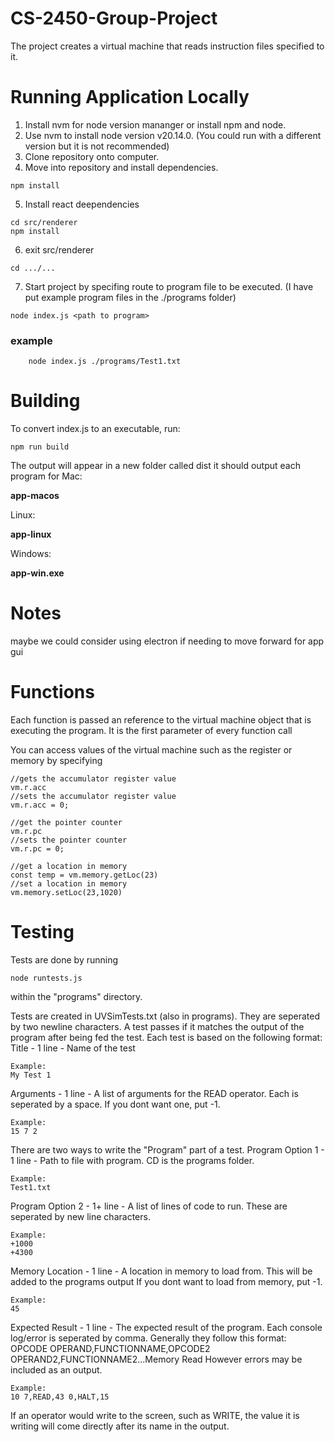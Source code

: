 # CS-2450-Group-Project

The project creates a virtual machine that reads instruction files specified to it.

# Running Application Locally

1. Install nvm for node version mananger or install npm and node.
2. Use nvm to install node version v20.14.0. (You could run with a different version but it is not recommended)
3. Clone repository onto computer.
4. Move into repository and install dependencies.

```
npm install
```

5. Install react deependencies

```
cd src/renderer
npm install
```

6. exit src/renderer

```
cd .../...
```

7. Start project by specifing route to program file to be executed. (I have put example program files in the ./programs folder)

```
node index.js <path to program>
```

### example

```
    node index.js ./programs/Test1.txt
```

# Building

To convert index.js to an executable, run:

```
npm run build
```

The output will appear in a new folder called dist it should output each program for Mac:

**app-macos**

Linux:

**app-linux**

Windows:

**app-win.exe**

# Notes

maybe we could consider using electron if needing to move forward for app gui

# Functions

Each function is passed an reference to the virtual machine object that is executing the program.
It is the first parameter of every function call

You can access values of the virtual machine such as the register or memory by specifying

```
//gets the accumulator register value
vm.r.acc
//sets the accumulator register value
vm.r.acc = 0;

//get the pointer counter
vm.r.pc
//sets the pointer counter
vm.r.pc = 0;

//get a location in memory
const temp = vm.memory.getLoc(23)
//set a location in memory
vm.memory.setLoc(23,1020)
```

# Testing

Tests are done by running

```
node runtests.js
```

within the "programs" directory.

Tests are created in UVSimTests.txt (also in programs). They are seperated by two newline characters.
A test passes if it matches the output of the program after being fed the test.
Each test is based on the following format:
Title - 1 line - Name of the test

```
Example:
My Test 1
```

Arguments - 1 line - A list of arguments for the READ operator.
Each is seperated by a space. If you dont want one, put -1.

```
Example:
15 7 2
```

There are two ways to write the "Program" part of a test.
Program Option 1 - 1 line - Path to file with program. CD is the programs folder.

```
Example:
Test1.txt
```

Program Option 2 - 1+ line - A list of lines of code to run. These are seperated by new line characters.

```
Example:
+1000
+4300
```

Memory Location - 1 line - A location in memory to load from. This will be added to the programs output
If you dont want to load from memory, put -1.

```
Example:
45
```

Expected Result - 1 line - The expected result of the program. Each console log/error is seperated by comma.
Generally they follow this format:
OPCODE OPERAND,FUNCTIONNAME,OPCODE2 OPERAND2,FUNCTIONNAME2...Memory Read
However errors may be included as an output.

```
Example:
10 7,READ,43 0,HALT,15
```

If an operator would write to the screen, such as WRITE, the value it is
writing will come directly after its name in the output.
